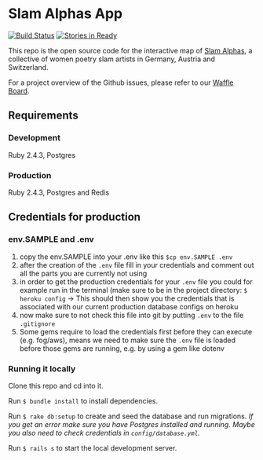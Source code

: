 # Slam Alphas App

[![Build Status](https://travis-ci.org/rubymonsters/slam-alphas.svg?branch=master)](https://travis-ci.org/rubymonsters/slam-alphas) [![Stories in Ready](https://badge.waffle.io/rubymonsters/slam-alphas.svg?label=ready&title=Ready)](http://waffle.io/rubymonsters/slam-alphas)

This repo is the open source code for the interactive map of [Slam Alphas](https://slamalphas.org), a collective of women poetry slam artists in Germany, Austria and Switzerland.

For a project overview of the Github issues, please refer to our [Waffle Board](https://waffle.io/rubymonsters/slam-alphas/).

## Requirements

### Development
Ruby 2.4.3, Postgres

### Production
Ruby 2.4.3, Postgres and Redis

## Credentials for production
### env.SAMPLE and .env
1. copy the env.SAMPLE into your .env like this
`$cp env.SAMPLE .env`
2. after the creation of the `.env` file fill in your credentials and comment out all the parts you are currently not using
3. in order to get the production credentials for your `.env` file you could for example run in the terminal (make sure to be in the project directory:
`$ heroku config` -> This should then show you the credentials that is associated with our current production database configs on heroku
4. now make sure to not check this file into git by putting `.env` to the file `.gitignore`
5. Some gems require to load the credentials first before they can execute (e.g. fog/aws), means we need to make sure the `.env` file is loaded before those gems are running, e.g. by using a gem like dotenv

### Running it locally

Clone this repo and cd into it.

Run `$ bundle install` to install dependencies.

Run `$ rake db:setup` to create and seed the database and run migrations. 
_If you get an error make sure you have Postgres installed and running. Maybe you also need to check credentials in  `config/database.yml`._

Run `$ rails s` to start the local development server.

